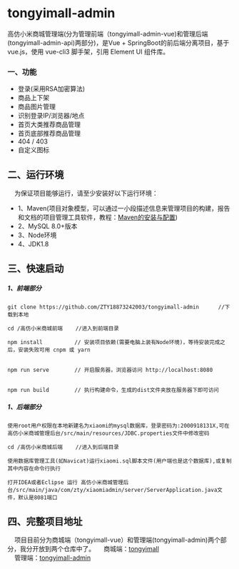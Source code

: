 # tongyimall-admin
高仿小米商城管理端(分为管理前端（tongyimall-admin-vue)和管理后端(tongyimall-admin-api)两部分)，是Vue + SpringBoot的前后端分离项目，基于 vue.js，使用 vue-cli3 脚手架，引用 Element UI 组件库。

### 一、功能

-   登录(采用RSA加密算法)
-   商品上下架
-   商品图片管理
-   识别登录IP/浏览器/地点
-   首页大类推荐商品管理
-   首页底部推荐商品管理
-   404 / 403
-   自定义图标

## 二、运行环境
&nbsp;&nbsp;&nbsp;&nbsp;为保证项目能够运行，请至少安装好以下运行环境：
 + 1、Maven(项目对象模型，可以通过一小段描述信息来管理项目的构建，报告和文档的项目管理工具软件，教程：[Maven的安装与配置](https://blog.csdn.net/a805814077/article/details/100545928))
 + 2、MySQL 8.0+版本
 + 3、Node环境
 + 4、JDK1.8


## 三、快速启动
##### 1、前端部分

```
git clone https://github.com/ZTY18873242003/tongyimall-admin      //下载到本地

cd /高仿小米商城前端    //进入到前端目录

npm install          // 安装项目依赖(需要电脑上装有Node环境)，等待安装完成之后，安装失败可用 cnpm 或 yarn


npm run serve        // 开启服务器，浏览器访问 http://localhost:8080


npm run build        // 执行构建命令，生成的dist文件夹放在服务器下即可访问
```
##### 1、后端部分
```
使用root用户权限在本地新建名为xiaomi的mysql数据库，登录密码为:2000918131X,可在 高仿小米商城管理后台/src/main/resources/JDBC.properties文件中修改密码

cd /高仿小米商城后端    //进入到后端目录

使用数据库管理工具(如Navicat)运行xiaomi.sql脚本文件(用户端也是这个数据库),或复制其中内容在命令行执行

打开IDEA或者Eclipse 运行 高仿小米商城管理后台/src/main/java/com/zty/xiaomiadmin/server/ServerApplication.java文件，默认是8081端口
```

## 四、完整项目地址
&nbsp;&nbsp;&nbsp;&nbsp;项目目前分为商城端（tongyimall-vue）和管理端(tongyimall-admin)两个部分，我分开放到两个仓库中了。
&nbsp;&nbsp;&nbsp;&nbsp;商城端：[tongyimall](https://github.com/ZTY18873242003/tongyimall) <br>
&nbsp;&nbsp;&nbsp;&nbsp;管理端：[tongyimall-admin](https://github.com/ZTY18873242003/tongyimall-admin)